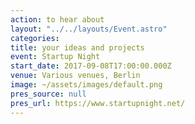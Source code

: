 ```yaml
---
action: to hear about
layout: "../../layouts/Event.astro"
categories:
title: your ideas and projects
event: Startup Night
start_date: 2017-09-08T17:00:00.000Z
venue: Various venues, Berlin
image: ~/assets/images/default.png
pres_source: null
pres_url: https://www.startupnight.net/
---
```

